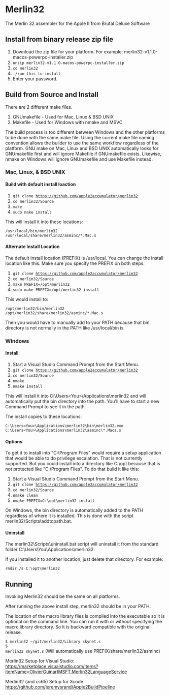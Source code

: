 # Merlin32
The Merlin 32 assembler for the Apple II from Brutal Deluxe Software

## Install from binary release zip file

1. Download the zip file for your platform. For example: merlin32-v1.1.0-macos-powerpc-installer.zip
2. <code>unzip merlin32-v1.1.0-macos-powerpc-installer.zip</code>
3. <code>cd merlin32</code>
4. <code>./run-this-to-install</code>
5. Enter your password.

## Build from Source and Install

There are 2 different make files.

1. GNUmakefile - Used for Mac, Linux & BSD UNIX
2. Makefile - Used for Windows with nmake and MSVC

The build process is too different between Windows and the other platforms
to be done with the same make file. Using the current make file naming
convention allows the builder to use the same workflow regardless of the
platform. GNU make on Mac, Linux and BSD UNIX automatically looks for 
GNUmakefile first and will ignore Makefile if GNUmakefile exists. Likewise,
nmake on Windows will ignore GNUmakefile and use Makefile instead.

### Mac, Linux, & BSD UNIX

#### Build with default install loaction

1. <code>git clone https://github.com/apple2accumulator/merlin32</code>
2. <code>cd merlin32/Source</code>
3. <code>make</code>
4. <code>sudo make install</code>

This will install it into these locations:

<code>/usr/local/bin/merlin32</code><br>
<code>/usr/local/share/merlin32/asminc/*.Mac.s</code>

#### Alternate Install Location

The default install location (PREFIX) is /usr/local.
You can change the install location like this. Make sure you specify
the PREFIX on both steps.

1. <code>git clone https://github.com/apple2accumulator/merlin32</code>
2. <code>cd merlin32/Source</code>
3. <code>make PREFIX=/opt/merlin32</code>
4. <code>sudo make PREFIX=/opt/merlin32 install</code>

This would install to:

<code>/opt/merlin32/bin/merlin32</code><br>
<code>/opt/merlin32/share/merlin32/asminc/*.Mac.s</code>

Then you would have to manually add to your PATH because that bin directory
is not normally in the PATH like /usr/local/bin is.

### Windows

#### Install

1. Start a Visual Studio Command Prompt from the Start Menu.
2. <code>git clone https://github.com/apple2accumulator/merlin32</code>
3. <code>cd merlin32/Source</code>
4. <code>nmake</code>
5. <code>nmake install</code>

This will install it into C:\Users\<You>\Applications\merlin32 and will
automatically put the bin directory into the path. You'll have to start
a new Command Prompt to see it in the path.

The install copies to these locations:

<code>C:\Users\<You>\Applications\merlin32\bin\merlin32.exe</code><br>
<code>C:\Users\<You>\Applications\merlin32\asminc\\*.Macs.s</code>

#### Options

To get it to install into "C:\Program Files" would require a setup application
that would be able to do privilege escalation. That is not currently supported. But you could install into a directory like C:\opt because that is not protected like "C:\Program Files". To do
that build it like this:

1. Start a Visual Studio Command Prompt from the Start Menu.
2. <code>git clone https://github.com/apple2accumulator/merlin32</code>
3. <code>cd merlin32/Source</code>
4. <code>nmake clean</code>
5. <code>nmake PREFIX=C:\opt\merlin32 install</code>

On Windows, the bin directory is automatically added to the PATH regardless
of where it is installed. This is done with the script 
merlin32\Scripts\addtopath.bat.

#### Uninstall

The merlin32\Scripts\uninstall.bat script will uninstall it from the
standard folder C:\Users\You\Applications\merlin32.

If you installed it to another location, just delete that directory.
For example:

<code>rmdir /s C:\opt\merlin32</code>

## Running

Invoking Merlin32 should be the same on all platforms.

After running the above install step, merlin32 should be in your PATH.

The location of the macro library files is compiled into the executable
so it is optional on the command line. You can run it with or without
specifying the macro library directory. So it is backward compatible with
the original release.

<code>$ merlin32 ~/git/merlin32/Library skynet.s</code><br>
<code>$ merlin32 skynet.s</code>  (Will automatically use PREFIX/share/merlin32/asminc)

Merlin32 Setup for Visual Studio:
https://marketplace.visualstudio.com/items?itemName=OlivierGuinartMSFT.Merlin32LanguageService

Merlin32 (and cc65) Setup for Xcode
https://github.com/jeremysrand/Apple2BuildPipeline
